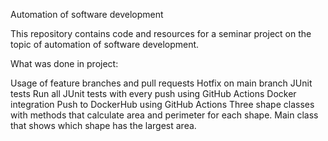 Automation of software development

This repository contains code and resources for a seminar project on the topic of automation of software development.

What was done in project:

Usage of feature branches and pull requests
Hotfix on main branch
JUnit tests
Run all JUnit tests with every push using GitHub Actions 
Docker integration
Push to DockerHub using GitHub Actions
Three shape classes with methods that calculate area and perimeter for each shape.
Main class that shows which shape has the largest area.  